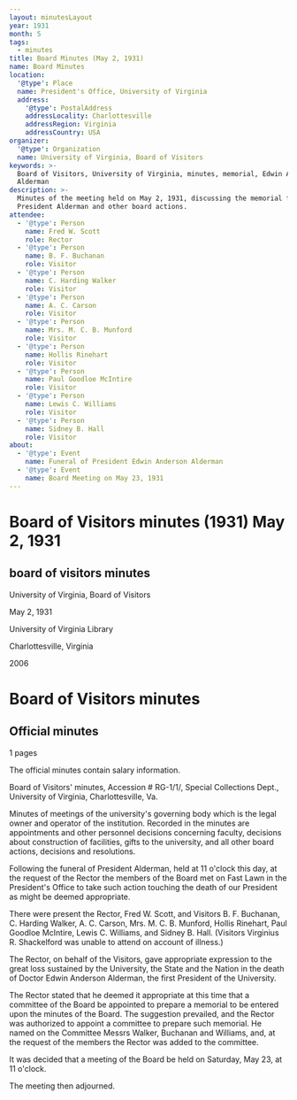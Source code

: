 ```yaml
---
layout: minutesLayout
year: 1931
month: 5
tags:
  - minutes
title: Board Minutes (May 2, 1931)
name: Board Minutes
location:
  '@type': Place
  name: President's Office, University of Virginia
  address:
    '@type': PostalAddress
    addressLocality: Charlottesville
    addressRegion: Virginia
    addressCountry: USA
organizer:
  '@type': Organization
  name: University of Virginia, Board of Visitors
keywords: >-
  Board of Visitors, University of Virginia, minutes, memorial, Edwin Anderson
  Alderman
description: >-
  Minutes of the meeting held on May 2, 1931, discussing the memorial for
  President Alderman and other board actions.
attendee:
  - '@type': Person
    name: Fred W. Scott
    role: Rector
  - '@type': Person
    name: B. F. Buchanan
    role: Visitor
  - '@type': Person
    name: C. Harding Walker
    role: Visitor
  - '@type': Person
    name: A. C. Carson
    role: Visitor
  - '@type': Person
    name: Mrs. M. C. B. Munford
    role: Visitor
  - '@type': Person
    name: Hollis Rinehart
    role: Visitor
  - '@type': Person
    name: Paul Goodloe McIntire
    role: Visitor
  - '@type': Person
    name: Lewis C. Williams
    role: Visitor
  - '@type': Person
    name: Sidney B. Hall
    role: Visitor
about:
  - '@type': Event
    name: Funeral of President Edwin Anderson Alderman
  - '@type': Event
    name: Board Meeting on May 23, 1931
---
```


<!-- altadded -->
<!-- altadded -->

<!-- llmmeta -->



<!-- llmformatted -->

# Board of Visitors minutes (1931) May 2, 1931

## board of visitors minutes

University of Virginia, Board of Visitors

May 2, 1931

University of Virginia Library

Charlottesville, Virginia

2006

# Board of Visitors minutes

## Official minutes

1 pages

The official minutes contain salary information.

Board of Visitors' minutes, Accession # RG-1/1/, Special Collections Dept., University of Virginia, Charlottesville, Va.

Minutes of meetings of the university's governing body which is the legal owner and operator of the institution. Recorded in the minutes are appointments and other personnel decisions concerning faculty, decisions about construction of facilities, gifts to the university, and all other board actions, decisions and resolutions.

Following the funeral of President Alderman, held at 11 o'clock this day, at the request of the Rector the members of the Board met on Fast Lawn in the President's Office to take such action touching the death of our President as might be deemed appropriate.

There were present the Rector, Fred W. Scott, and Visitors B. F. Buchanan, C. Harding Walker, A. C. Carson, Mrs. M. C. B. Munford, Hollis Rinehart, Paul Goodloe McIntire, Lewis C. Williams, and Sidney B. Hall. (Visitors Virginius R. Shackelford was unable to attend on account of illness.)

The Rector, on behalf of the Visitors, gave appropriate expression to the great loss sustained by the University, the State and the Nation in the death of Doctor Edwin Anderson Alderman, the first President of the University.

The Rector stated that he deemed it appropriate at this time that a committee of the Board be appointed to prepare a memorial to be entered upon the minutes of the Board. The suggestion prevailed, and the Rector was authorized to appoint a committee to prepare such memorial. He named on the Committee Messrs Walker, Buchanan and Williams, and, at the request of the members the Rector was added to the committee.

It was decided that a meeting of the Board be held on Saturday, May 23, at 11 o'clock.

The meeting then adjourned.
